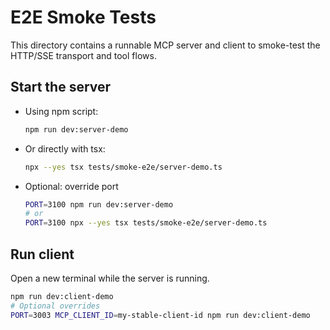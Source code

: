 # E2E Smoke Tests

This directory contains a runnable MCP server and client to smoke-test the HTTP/SSE transport and tool flows.

## Start the server

- Using npm script:
  ```bash
  npm run dev:server-demo
  ```
- Or directly with tsx:
  ```bash
  npx --yes tsx tests/smoke-e2e/server-demo.ts
  ```
- Optional: override port
  ```bash
  PORT=3100 npm run dev:server-demo
  # or
  PORT=3100 npx --yes tsx tests/smoke-e2e/server-demo.ts
  ```

## Run client

Open a new terminal while the server is running.

```bash
npm run dev:client-demo
# Optional overrides
PORT=3003 MCP_CLIENT_ID=my-stable-client-id npm run dev:client-demo
```
